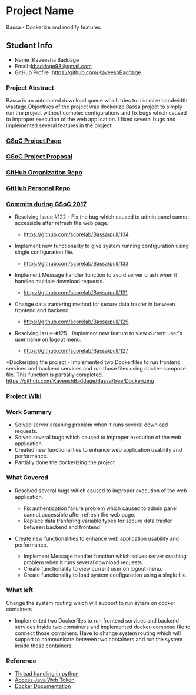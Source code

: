 # Project Name

Bassa - Dockerize and modify features

## Student Info

- Name :Kaveesha Baddage
- Email :kbaddage98@gmail.com
- GitHub Profile :https://github.com/KaveeshBaddage

### Project Abstract

Bassa is an automated download queue which tries to minimize bandwidth wastage.Objectives of the project was dockerize Bassa project to simply run the project without complex configurations and fix bugs which caused to improper execution of the web application. I fixed several bugs and implemented several features in the project.

### [GSoC Project Page](https://summerofcode.withgoogle.com/dashboard/project/4885623415504896/overview/)

### [GSoC Project Proposal](https://docs.google.com/document/d/1qof_0eGaeYPTahNvu9YK_6TuFofjPqiaEbf7i4gOb_E/edit?usp=sharing)

### [GitHub Organization Repo](https://github.com/scorelab/Bassa)

### [GitHub Personal Repo](https://github.com/KaveeshBaddage/Bassa)

### [Commits during GSoC 2017](http://github.com/commits)

- Resolving Issue #122 - Fix the bug which caused to admin panel cannot accessible after refresh the web page.
	- https://github.com/scorelab/Bassa/pull/134

- Implement new functionality to give system running configuration using single configuration file.
	- https://github.com/scorelab/Bassa/pull/133

- Implement Message handler function to avoid server crash when it handles multiple download requests.
	- https://github.com/scorelab/Bassa/pull/131

- Change data tranfering method for secure data trasfer in between frontend and backend.
	- https://github.com/scorelab/Bassa/pull/129

- Resolving Issue-#125 - Implement new feature to view current user's user name on logout menu.
	- https://github.com/scorelab/Bassa/pull/127

*Dockerizing the project - Implemented two Dockerfiles to run frontend services and backend services and run those files using docker-compose file. This function is partially completed.
	https://github.com/KaveeshBaddage/Bassa/tree/Dockerizing

### [Project Wiki](https://github.com/scorelab/Bassa/wiki)



### Work Summary

- Solved server crashing problem when it runs several download requests.
- Solved several bugs which caused to improper execution of the web application.
- Created new functionalities to enhance web application usability and performance.
- Partially done the dockerizing the project

### What Covered

- Resolved several bugs which caused to improper execution of the web application.
	- Fix authentication failure problem which caused to admin panel cannot accessible after refresh the web page.
	- Replace data tranfering variable types for secure data trasfer between backend and frontend
	
- Create new functionalities to enhance web application usability and performance.
	- Implement Message handler function which solves server crashing problem when it runs several download requests.
	- Create functionality to view current user on logout menu.
	- Create functionality to load system configuration using a single file.

### What left

Change the system routing which will support to run sytem on docker containers
- Implemented two Dockerfiles to run frontend services and backend services inside two containers and implemented docker-compose file to connect those containers. Have to change system routing which will support to communicate between two containers and run the system inside those containers.


### Reference

- [Thread handling in python](https://docs.python.org/3/library/threading.html)
- [Access Java Web Token](https://jwt.io/)
- [Docker Documentation](https://docker-curriculum.com/#setup)

